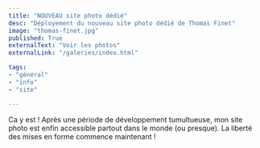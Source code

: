 ```yaml
---
title: "NOUVEAU site photo dédié"
desc: "Déployement du nouveau site photo dédié de Thomas Finet"
image: "thomas-finet.jpg"
published: True
externalText: "Voir les photos"
externalLink: "/galeries/index.html"

tags:
- "général"
- "info"
- "site"

---
```

Ca y est ! Après une période de développement tumultueuse, mon site photo est enfin accessible partout dans le monde (ou presque). La liberté des 
mises en forme commence maintenant !